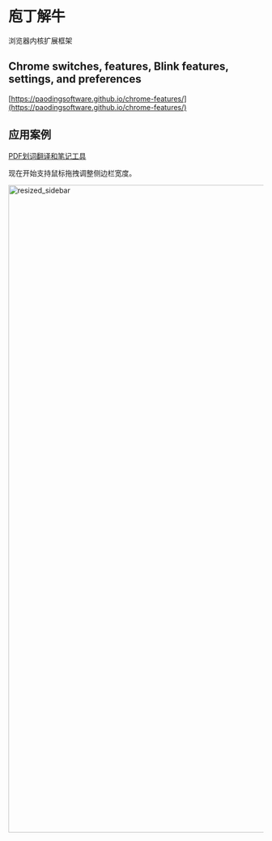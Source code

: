 # 庖丁解牛
浏览器内核扩展框架

## Chrome switches, features, Blink features, settings, and preferences
[https://paodingsoftware.github.io/chrome-features/](https://paodingsoftware.github.io/chrome-features/)

## 应用案例
[PDF划词翻译和笔记工具](https://github.com/PaodingSoftware/Samples/releases/latest)

现在开始支持鼠标拖拽调整侧边栏宽度。

<img width="1280" alt="resized_sidebar" src="https://github.com/user-attachments/assets/e1d06f11-9e4b-449e-871a-ea72b2049fe5">
